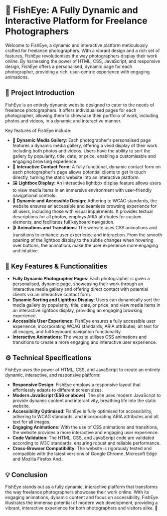 # 📸 FishEye: A Fully Dynamic and Interactive Platform for Freelance Photographers

Welcome to FishEye, a dynamic and interactive platform meticulously crafted for freelance photographers. With a vibrant design and a rich set of features, FishEye revolutionises the way photographers display their work online. By harnessing the power of HTML, CSS, JavaScript, and responsive design, FishEye offers a personalised, dynamic page for each photographer, providing a rich, user-centric experience with engaging animations.

## 🎯 Project Introduction
FishEye is an entirely dynamic website designed to cater to the needs of freelance photographers. It offers individualised pages for each photographer, allowing them to showcase their portfolio of work, including photos and videos, in a dynamic and interactive manner.

Key features of FishEye include:

- 🎥 **Dynamic Media Gallery**: Each photographer's personalised page features a dynamic media gallery, offering a vivid display of their work including both photos and videos. Users have the ability to sort the gallery by popularity, title, date, or price, enabling a customisable and engaging browsing experience.
- 📩 **Interactive Contact Form**: A fully functional, dynamic contact form on each photographer's page allows potential clients to get in touch directly, turning the static website into an interactive platform.
- 🖼️ **Lightbox Display**: An interactive lightbox display feature allows users to view media items in an immersive environment with user-friendly navigational controls.
- 🔎 **Dynamic and Accessible Design**: Adhering to WCAG standards, the website ensures an accessible and seamless browsing experience for all users, including those with visual impairments. It provides textual descriptions for all photos, employs ARIA attributes for custom elements, and facilitates full keyboard navigation.
- 🎬 **Animations and Transitions**: The website uses CSS animations and transitions to enhance user experience and interaction. From the smooth opening of the lightbox display to the subtle changes when hovering over buttons, the animations make the user experience more engaging and intuitive.

## 🎉 Key Features & Functionalities

- **Fully Dynamic Photographer Pages**: Each photographer is given a personalised, dynamic page, showcasing their work through an interactive media gallery and offering direct contact with potential clients via an interactive contact form.
- **Dynamic Sorting and Lightbox Display**: Users can dynamically sort the media gallery by popularity, title, date, or price, and view media items in an interactive lightbox display, providing an engaging browsing experience.
- **Accessible User Experience**: FishEye ensures a fully accessible user experience, incorporating WCAG standards, ARIA attributes, alt text for all images, and full keyboard navigation functionality.
- **Interactive Animations**: The website utilises CSS animations and transitions to create a more engaging and interactive user experience.

## ⚙️ Technical Specifications

FishEye uses the power of HTML, CSS, and JavaScript to create an entirely dynamic, interactive, and responsive platform:

- **Responsive Design**: FishEye employs a responsive layout that effortlessly adapts to different screen sizes.
- **Modern JavaScript (ES6 or above)**: The site uses modern JavaScript to provide dynamic content and interactivity, breathing life into the static website.
- **Accessibility Optimised**: FishEye is fully optimised for accessibility, adhering to WCAG standards, and incorporating ARIA attributes and alt text for all images.
- **Engaging Animations**: With the use of CSS animations and transitions, the website provides a more interactive and engaging user experience.
- **Code Validation**: The HTML, CSS, and JavaScript code are validated according to W3C standards, ensuring robust and reliable performance.
- **Cross-Browser Compatibility**: The website is rigorously tested and compatible with the latest versions of Google Chrome ,Microsoft Edge and Mozilla Firefox And .

## 💡 Conclusion
FishEye stands out as a fully dynamic, interactive platform that transforms the way freelance photographers showcase their work online. With its engaging animations, dynamic content and focus on accessibility, FishEye illustrates the immense potential of modern web development, providing a vibrant, interactive experience for both photographers and visitors alike. 🚀